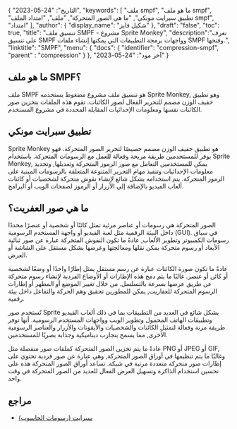 {
"التاريخ": "24-05-2023",
  "keywords": [
"ملف smpf",
"ما هو ملف smpf",
"تطبيق سبرايت مونكي",
"ما هي الصور المتحركة",
"ملف",
"امتداد الملف smpf",
"امتداد"
],
  "author": {
"display_name": "شكيل فايز"
},
"draft": "false",
"toc": true,
"title": "تنسيق ملف SMPF - مشروع Sprite Monkey",
  "description":"تعرف على تنسيق SMPF وواجهات برمجة التطبيقات التي يمكنها إنشاء ملفات SMPF وفتحها.",
"linktitle": "SMPF",
  "menu": {
    "docs": {
      "identifier": "compression-smpf",
"parent" : "compression"
}
},
"آخر مود": "24-05-2023"
}

## ما هو ملف SMPF؟

ملف SMPF هو تنسيق ملف مشروع مضغوط يستخدمه Sprite Monkey, وهو تطبيق خفيف الوزن مصمم للتحرير الفعال لصور الكائنات. تقوم هذه الملفات بتخزين صور الكائنات نفسها ومعلومات الإحداثيات المقابلة المحددة في مشروع المستخدم.

## تطبيق سبرايت مونكي

Sprite Monkey هو تطبيق خفيف الوزن مصمم خصيصًا لتحرير الصور المتحركة. فهو يوفر للمستخدمين طريقة مريحة وفعالة للعمل مع الرسومات المتحركة. باستخدام Sprite Monkey, يمكن للمستخدمين التعامل مع صور الرموز المتحركة وتعديلها, وتحديد معلومات الإحداثيات وتنفيذ مهام التحرير المتنوعة المتعلقة بالرسومات المبنية على الرموز المتحركة. يتم استخدامه بشكل شائع لإنشاء نقوش متحركة لشخصيات أو كائنات ألعاب الفيديو بالإضافة إلى الأزرار أو الرموز لصفحات الويب أو البرامج.

## ما هي صور العفريت؟

الصور المتحركة هي رسومات أو عناصر مرئية تمثل كائنًا أو شخصية أو عنصرًا محددًا داخل البيئة الرقمية مثل لعبة الفيديو أو واجهة المستخدم الرسومية (GUI). في سياق رسومات الكمبيوتر وتطوير الألعاب, عادةً ما تكون النقوش المتحركة عبارة عن صور ثنائية الأبعاد أو رسوم متحركة يمكن نقلها ومعالجتها وعرضها بشكل مستقل على الشاشة أو العرض.

عادةً ما تكون صورة الكائنات عبارة عن رسم مستقل يمثل إطارًا واحدًا أو وضعًا لشخصية أو كائن أو عنصر. غالبًا ما يتم دمج هذه الإطارات أو الأوضاع الفردية لإنشاء رسوم متحركة عن طريق عرضها بسرعة بالتسلسل. من خلال تغيير الموضع أو المظهر أو إطارات الرسوم المتحركة للعفاريت, يمكن للمطورين تحقيق وهم الحركة والتفاعل داخل بيئة رقمية.

تُستخدم صور Sprite بشكل شائع في العديد من التطبيقات بما في ذلك ألعاب الفيديو وتطبيقات الهاتف المحمول وتطوير الويب وواجهات المستخدم الرسومية. أنها توفر طريقة مرنة وفعالة لتمثيل الكائنات والشخصيات والأيقونات والأزرار والعناصر الرسومية الأخرى, مما يسمح بتجارب ديناميكية وجذابة بصريًا للمستخدمين.

عادةً ما يتم تخزين الصور المتحركة كملفات صور منفصلة مثل PNG أو JPEG أو GIF, وغالبًا ما يتم تنظيمها في أوراق الصور المتحركة, وهي عبارة عن صور فردية تحتوي على إطارات صور متحركة متعددة مرتبة في شبكة. تساعد أوراق الصور المتحركة هذه على تحسين استخدام الذاكرة وتسهيل العرض الفعال للعديد من الصور المتحركة في وقت واحد.

## مراجع
* [سبرايت (رسومات الحاسوب)](https://en.wikipedia.org/wiki/Sprite_(computer_graphics))

